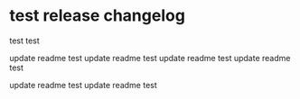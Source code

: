 # test release changelog

test test

update readme test
update readme test
update readme test
update readme test

update readme test
update readme test